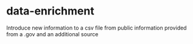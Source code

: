 # data-enrichment
Introduce new information to a csv file from public information provided from a .gov and an additional source

